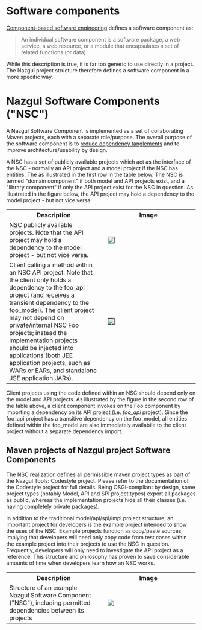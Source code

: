 # Software components

[Component-based software engineering](http://en.wikipedia.org/wiki/Component-based_software_engineering)
defines a software component as:

> An individual software component is a software package, a web service, a web resource,
> or a module that encapsulates a set of related functions (or data).

While this description is true, it is far too generic to use directly in a project. The Nazgul project structure
therefore defines a software component in a more specific way.

# Nazgul Software Components ("NSC")

A Nazgul Software Component is implemented as a set of collaborating Maven projects,
each with a separate role/purpose. The overall purpose of the software component is to
[reduce dependency tanglements](scalability/tanglements.html) and to improve
architecture/usability by design.

A NSC has a set of publicly available projects which act as the interface of the NSC - normally an API project
and a model project if the NSC has entities. The as illustrated in the first row in the table below. The NSC is
termed "domain component" if both model and API projects exist, and a "library component" if only the API project
exist for the NSC in question. As illustrated in the figure below, the API project may hold a dependency to the model
project - but not vice versa.

<table>
    <tr>
        <th width="50%">Description</th>
        <th width="50%">Image</th>
    </tr>
    <tr>
        <td>NSC publicly available projects. Note that the API project may hold a dependency to
        the model project - but not vice versa.</td>
        <td><img src="../images/plantuml/modularity_component.png" style="margin:10px; border:1px solid black;" /></td>
    </tr>
    <tr>
        <td>Client calling a method within an NSC API project. Note that the client only holds a dependency to the
        foo_api project (and receives a transient dependency to the foo_model). The client project may not depend on
        private/internal NSC Foo projects; instead the implementation projects should be injected into applications
        (both JEE application projects, such as WARs or EARs, and standalone JSE application JARs).
        </td>
        <td><img src="../images/plantuml/modularity_components.png"
            style="margin:10px; border:1px solid black;" /></td>
    </tr>
</table>

Client projects using the code defined within an NSC should depend only on the model and API projects. As
illustrated by the figure in the second row of the table above, a client component invokes on the Foo
component by importing a dependency on its API project (i.e. *foo_api* project). Since the foo_api project has a
transitive dependency on the foo_model, all entities defined within the foo_model are also immediately availabile to
the client project without a separate dependency import.

## Maven projects of Nazgul project Software Components

The NSC realization defines all permissible maven project types as part of the Nazgul Tools: Codestyle project.
Please refer to the documentation of the Codestyle project for full details.
Being OSGi-compliant by design, some project types (notably Model, API and SPI project types) export
all packages as public, whereas the implementation projects hide all their classes (i.e. having
completely private packages).

In addition to the traditional model/api/spi/impl project structure, an important project for developers is the
example project intended to show the uses of the NSC. Example projects function as copy/paste sources,
implying that developers will need only copy code from test cases within the example project into their projects to
use the NSC in question. Frequently, developers will only need to investigate the API project as a reference.
This structure and philosophy has proven to save considerable amounts of time when developers learn how an NSC
works.

<table>
    <tr>
        <th width="50%">Description</th>
        <th width="50%">Image</th>
    </tr>
    <tr>
        <td>Structure of an example Nazgul Software Component ("NSC"), including permitted dependencies between
        its projects</td>
        <td><img src="../images/plantuml/modularity_mavenProjects.png" style="margin:10px;" /></td>
    </tr>
</table>